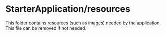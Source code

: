 # StarterApplication/resources

This folder contains resources (such as images) needed by the application. This file can
be removed if not needed.
